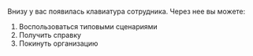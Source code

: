 Внизу у вас появилась клавиатура сотрудника. Через нее вы можете:

1. Воспользоваться типовыми сценариями
2. Получить справку
3. Покинуть организацию